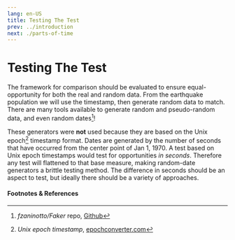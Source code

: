 ```yaml
---
lang: en-US
title: Testing The Test
prev: ../introduction
next: ./parts-of-time
---
```


# Testing The Test

The framework for comparison should be evaluated to ensure equal-opportunity for both the real and random data. From the earthquake population we will use the timestamp, then generate random data to match. There are many tools available to generate random and pseudo-random data, and even random dates[^first]!

These generators were **not** used because they are based on the Unix epoch[^second] timestamp format. Dates are generated by the number of seconds that have occurred from the center point of Jan 1, 1970. A test based on Unix epoch timestamps would test for opportunities _in seconds_. Therefore any test will flattened to that base measure, making random-date generators a brittle testing method. The difference in seconds should be an aspect to test, but ideally there should be a variety of approaches.

#### Footnotes & References
[^first]: _fzaninotto/Faker_ repo, [Github](https://github.com/fzaninotto/Faker#fakerproviderdatetime)
[^second]: _Unix epoch timestamp_, [epochconverter.com](https://www.epochconverter.com/)